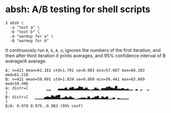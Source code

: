 # absh: A/B testing for shell scripts

```
$ absh \
  -a "test a" \
  -b "test b" \
  -A "warmup for a" \
  -B "warmup for b"
```

It continuously run `B`, `b`, `A`, `a`; ignores the numbers of the first iteration,
and then after third iteration it prints averages, and 95% confidence interval of B average/A average.

```
A: n=421 mean=61.181 std=1.701 se=0.083 min=57.687 max=66.103 med=61.218
B: n=421 mean=59.891 std=1.824 se=0.089 min=56.441 max=65.669 med=59.496
A: distr=[        ▁▁   ▃▃▃▅▂▅▆▃▄▇▆▃▅▂▁▂▅▃▁▄▄▆▇▅▄█▃▃▄▂▃▁▁ ▂ ▁  ▁        ]
B: distr=[   ▁▁▁▁▄▅▄▇▅▇█▂▃▅▃▅▃▁▁▂▃▃▂▅▂▃▅▆▂▅▃▅▁▁▃ ▂▁▁▁▁                 ]
B/A: 0.979 0.975..0.983 (95% conf)
```
